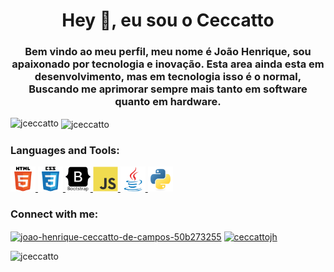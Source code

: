 
<h1 align="center">Hey 👋, eu sou o Ceccatto</h1>
<h3 align="center">Bem vindo ao meu perfil, meu nome é João Henrique, sou apaixonado por tecnologia e inovação. Esta area ainda esta em desenvolvimento, mas em tecnologia isso é o normal, Buscando me aprimorar sempre mais tanto em software quanto em hardware.</h3>

<p><img align="left" src="https://github-readme-stats.vercel.app/api?username=jceccatto&theme=radical&show_icons=true&icon_color=30A3DC&title_color=E94D5F&text_color=FFFF00&hide_title=true&hide=stars" alt="jceccatto" /></p>
<p>&nbsp;<img align="center" src="https://github-readme-stats.vercel.app/api/top-langs/?username=jceccatto&layout=compact&langs_count=7&theme=radical" alt="jceccatto" /></p>

<h3 align="left">Languages and Tools:</h3>
<p align="left"> 
<a href="https://www.w3.org/html/" target="_blank" rel="noreferrer"> <img src="https://raw.githubusercontent.com/devicons/devicon/master/icons/html5/html5-original-wordmark.svg" alt="html5" width="40" height="40"/> </a>
<a href="https://www.w3schools.com/css/" target="_blank" rel="noreferrer"> <img src="https://raw.githubusercontent.com/devicons/devicon/master/icons/css3/css3-original-wordmark.svg" alt="css3" width="40" height="40"/> </a>
<a href="https://getbootstrap.com" target="_blank" rel="noreferrer"> <img src="https://raw.githubusercontent.com/devicons/devicon/master/icons/bootstrap/bootstrap-plain-wordmark.svg" alt="bootstrap" width="40" height="40"/> </a>
<a href="https://developer.mozilla.org/en-US/docs/Web/JavaScript" target="_blank" rel="noreferrer"> <img src="https://raw.githubusercontent.com/devicons/devicon/master/icons/javascript/javascript-original.svg" alt="javascript" width="40" height="40"/> </a>
<a href="https://www.java.com" target="_blank" rel="noreferrer"> <img src="https://raw.githubusercontent.com/devicons/devicon/master/icons/java/java-original.svg" alt="java" width="40" height="40"/> </a> 
<a href="https://www.python.org" target="_blank" rel="noreferrer"> <img src="https://raw.githubusercontent.com/devicons/devicon/master/icons/python/python-original.svg" alt="python" width="40" height="40"/> </a></p>

<h3 align="left">Connect with me:</h3>
<p align="left">
<a href="https://linkedin.com/in/jhceccatto" target="blank"><img align="center" src="https://raw.githubusercontent.com/rahuldkjain/github-profile-readme-generator/master/src/images/icons/Social/linked-in-alt.svg" alt="joao-henrique-ceccatto-de-campos-50b273255" height="30" width="40" /></a>
<a href="https://instagram.com/ceccattojh" target="blank"><img align="center" src="https://raw.githubusercontent.com/rahuldkjain/github-profile-readme-generator/master/src/images/icons/Social/instagram.svg" alt="ceccattojh" height="30" width="40" /></a>
</p>

<p align="left"> <img src="https://komarev.com/ghpvc/?username=jceccatto&label=Profile%20views&color=0e75b6&style=flat" alt="jceccatto" /> </p>

